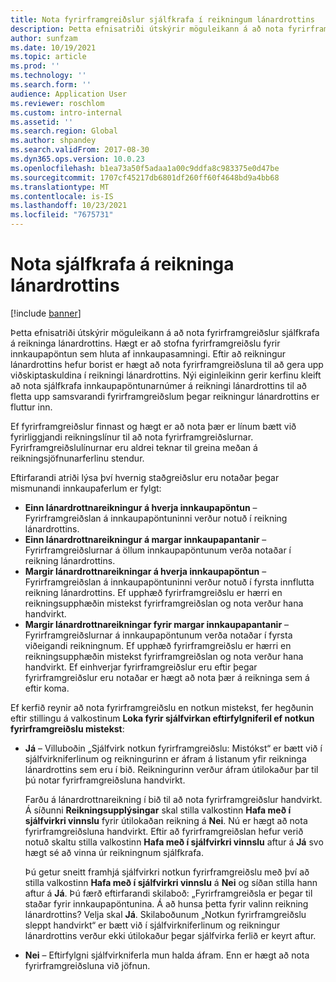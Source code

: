 ```yaml
---
title: Nota fyrirframgreiðslur sjálfkrafa í reikningum lánardrottins
description: Þetta efnisatriði útskýrir möguleikann á að nota fyrirframgreiðslur sjálfkrafa á reikninga lánardrottins.
author: sunfzam
ms.date: 10/19/2021
ms.topic: article
ms.prod: ''
ms.technology: ''
ms.search.form: ''
audience: Application User
ms.reviewer: roschlom
ms.custom: intro-internal
ms.assetid: ''
ms.search.region: Global
ms.author: shpandey
ms.search.validFrom: 2017-08-30
ms.dyn365.ops.version: 10.0.23
ms.openlocfilehash: b1ea73a50f5adaa1a00c9ddfa8c983375e0d47be
ms.sourcegitcommit: 1707cf45217db6801df260ff60f4648bd9a4bb68
ms.translationtype: MT
ms.contentlocale: is-IS
ms.lasthandoff: 10/23/2021
ms.locfileid: "7675731"
---
```

# <a name="automatically-apply-to-vendor-invoices"></a>Nota sjálfkrafa á reikninga lánardrottins

[!include [banner](../includes/banner.md)]

Þetta efnisatriði útskýrir möguleikann á að nota fyrirframgreiðslur sjálfkrafa á reikninga lánardrottins. Hægt er að stofna fyrirframgreiðslu fyrir innkaupapöntun sem hluta af innkaupasamningi. Eftir að reikningur lánardrottins hefur borist er hægt að nota fyrirframgreiðsluna til að gera upp viðskiptaskuldina í reikningi lánardrottins. Nýi eiginleikinn gerir kerfinu kleift að nota sjálfkrafa innkaupapöntunarnúmer á reikningi lánardrottins til að fletta upp samsvarandi fyrirframgreiðslum þegar reikningur lánardrottins er fluttur inn.

Ef fyrirframgreiðslur finnast og hægt er að nota þær er línum bætt við fyrirliggjandi reikningslínur til að nota fyrirframgreiðslurnar. Fyrirframgreiðslulínurnar eru aldrei teknar til greina meðan á reikningsjöfnunarferlinu stendur.

Eftirfarandi atriði lýsa því hvernig staðgreiðslur eru notaðar þegar mismunandi innkaupaferlum er fylgt:

- **Einn lánardrottnareikningur á hverja innkaupapöntun** – Fyrirframgreiðslan á innkaupapöntuninni verður notuð í reikning lánardrottins.
- **Einn lánardrottnareikningur á margar innkaupapantanir** – Fyrirframgreiðslurnar á öllum innkaupapöntunum verða notaðar í reikning lánardrottins.
- **Margir lánardrottnareikningar á hverja innkaupapöntun** – Fyrirframgreiðslan á innkaupapöntuninni verður notuð í fyrsta innflutta reikning lánardrottins. Ef upphæð fyrirframgreiðslu er hærri en reikningsupphæðin mistekst fyrirframgreiðslan og nota verður hana handvirkt.
- **Margir lánardrottnareikningar fyrir margar innkaupapantanir** – Fyrirframgreiðslurnar á innkaupapöntunum verða notaðar í fyrsta viðeigandi reikningnum. Ef upphæð fyrirframgreiðslu er hærri en reikningsupphæðin mistekst fyrirframgreiðslan og nota verður hana handvirkt. Ef einhverjar fyrirframgreiðslur eru eftir þegar fyrirframgreiðslur eru notaðar er hægt að nota þær á reikninga sem á eftir koma.

Ef kerfið reynir að nota fyrirframgreiðslu en notkun mistekst, fer hegðunin eftir stillingu á valkostinum **Loka fyrir sjálfvirkan eftirfylgniferil ef notkun fyrirframgreiðslu mistekst**:

- **Já** – Villuboðin „Sjálfvirk notkun fyrirframgreiðslu: Mistókst“ er bætt við í sjálfvirkniferlinum og reikningurinn er áfram á listanum yfir reikninga lánardrottins sem eru í bið. Reikningurinn verður áfram útilokaður þar til þú notar fyrirframgreiðsluna handvirkt.

    Farðu á lánardrottnareikning í bið til að nota fyrirframgreiðslur handvirkt. Á síðunni **Reikningsupplýsingar** skal stilla valkostinn **Hafa með í sjálfvirkri vinnslu** fyrir útilokaðan reikning á **Nei**. Nú er hægt að nota fyrirframgreiðsluna handvirkt. Eftir að fyrirframgreiðslan hefur verið notuð skaltu stilla valkostinn **Hafa með í sjálfvirkri vinnslu** aftur á **Já** svo hægt sé að vinna úr reikningnum sjálfkrafa.

    Þú getur sneitt framhjá sjálfvirkri notkun fyrirframgreiðslu með því að stilla valkostinn **Hafa með í sjálfvirkri vinnslu** á **Nei** og síðan stilla hann aftur á **Já**. Þú færð eftirfarandi skilaboð: „Fyrirframgreiðsla er þegar til staðar fyrir innkaupapöntunina. Á að hunsa þetta fyrir valinn reikning lánardrottins? Velja skal **Já**. Skilaboðunum „Notkun fyrirframgreiðslu sleppt handvirkt“ er bætt við í sjálfvirkniferlinum og reikningur lánardrottins verður ekki útilokaður þegar sjálfvirka ferlið er keyrt aftur.

- **Nei** – Eftirfylgni sjálfvirkniferla mun halda áfram. Enn er hægt að nota fyrirframgreiðsluna við jöfnun.
